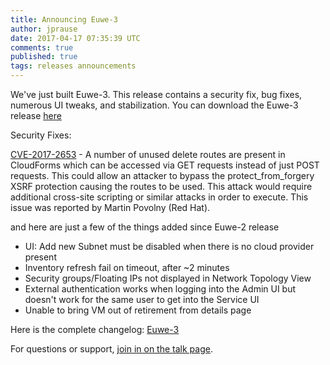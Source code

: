 ```yaml
---
title: Announcing Euwe-3
author: jprause
date: 2017-04-17 07:35:39 UTC
comments: true
published: true
tags: releases announcements
---
```



We've just built Euwe-3. This release contains a security fix, bug fixes, numerous UI tweaks, and stabilization.
You can download the Euwe-3 release [here](http://manageiq.org/download/)


Security Fixes:

[CVE-2017-2653](https://access.redhat.com/security/cve/CVE-2017-2653) - A number of unused delete routes are present in CloudForms which can be accessed via GET requests instead of just POST requests. This could allow an attacker to bypass the protect_from_forgery XSRF protection causing the routes to be used. This attack would require additional cross-site scripting or similar attacks in order to execute.
This issue was reported by Martin Povolny (Red Hat).

and here are just a few of the things added since Euwe-2 release
- UI: Add new Subnet must be disabled when there is no cloud provider present
- Inventory refresh fail on timeout, after ~2 minutes
- Security groups/Floating IPs not displayed in Network Topology View
- External authentication works when logging into the Admin UI but doesn't work for the same user to get into the Service UI
- Unable to bring VM out of retirement from details page 

Here is the complete changelog:
[Euwe-3](https://github.com/ManageIQ/manageiq/blob/euwe/CHANGELOG.md)

For questions or support,
[join in on the talk page](http://talk.manageiq.org/).

